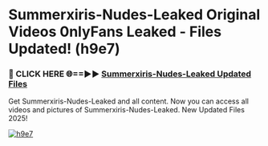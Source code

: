 # Summerxiris-Nudes-Leaked Original Videos 0nlyFans Leaked - Files Updated! (h9e7)

<h3>🔴 CLICK HERE 🌐==►► <a href="https://tinyurl.com/yc6ubb5a" rel="nofollow">Summerxiris-Nudes-Leaked Updated Files</a></h3>

Get Summerxiris-Nudes-Leaked and all content. Now you can access all videos and pictures of Summerxiris-Nudes-Leaked. New Updated Files 2025!

[![h9e7](https://i.imgur.com/7eu0CRL.gif)](https://tinyurl.com/yc6ubb5a)
